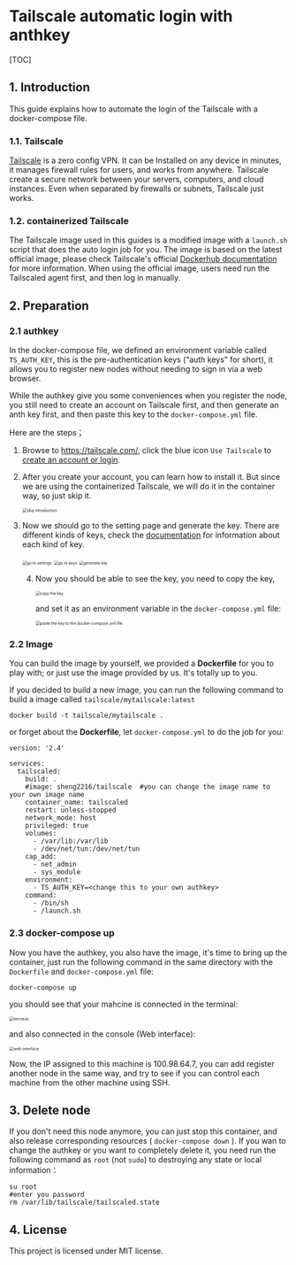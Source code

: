 # Tailscale automatic login with anthkey

[TOC]

## 1. Introduction

This guide explains how to automate the login of the Tailscale with a docker-compose file.

### 1.1. Tailscale

[Tailscale](https://tailscale.com/) is a zero config VPN. It can be Installed on any device in minutes, it manages firewall rules for users, and works from anywhere. Tailscale create a secure network between your servers, computers, and cloud instances. Even when separated by firewalls or subnets, Tailscale just works.

### 1.2. containerized Tailscale 

The Tailscale image used in this guides is a modified image with a `launch.sh`  script that does the auto login job for you. The image is based on the latest official image, please check Tailscale's official [Dockerhub documentation](https://hub.docker.com/r/tailscale/tailscale) for more information. When using the official image, users need run the Tailscaled agent first, and then log in manually.



## 2. Preparation

### 2.1 authkey

In the docker-compose file, we defined an environment variable called `TS_AUTH_KEY`, this is the pre-authentication keys (“auth keys” for short), it allows you to register new nodes without needing to sign in via a web browser. 

While the authkey give you some conveniences when you register the node, you still need to create an account on Tailscale first, and then generate an anth key first, and then paste this key to the `docker-compose.yml` file.

Here are the steps；

1. Browse to https://tailscale.com/, click the blue icon  `Use Tailscale` to [create an account or login](https://login.tailscale.com/start ). 

2. After you create your account, you can learn how to install it. But since we are using the containerized Tailscale, we will do it in the container way, so just skip it.

   <img src="assets\create-account.png" alt="skip introduction" style="zoom:50%;" />

3. Now we should go to the setting page and generate the key. There are different kinds of keys, check the [documentation](https://tailscale.com/kb/1085/auth-keys/) for information about each kind of key.

   <img src="assets\settings.png" alt="go to settings" style="zoom:50%;" />

   <img src="assets\key.png" alt="go to keys" style="zoom:50%;" />

   <img src="assets\generate-key.png" alt="generate key" style="zoom:50%;" />

   4. Now you should be able to see the key, you need to copy the key, 

      <img src="assets\copy-key.png" alt="copy the key" style="zoom:50%;" />

      and set it as an environment variable in the `docker-compose.yml` file:

      <img src="assets\docker-compose.png" alt="paste the key to the docker-compose.yml file" style="zoom:50%;" />

   

### 2.2 Image

You can build the image by yourself, we provided a **Dockerfile** for you to play with; or just use the image provided by us. It's totally up to you. 

If you decided to build a new image, you can run the following command to build a image called `tailscale/mytailscale:latest`

```
docker build -t tailscale/mytailscale .
```

or forget about the **Dockerfile**, let `docker-compose.yml` to do the job for you:

```
version: '2.4'

services:
  tailscaled:
    build: .
    #image: sheng2216/tailscale  #you can change the image name to your own image name
    container_name: tailscaled
    restart: unless-stopped
    network_mode: host
    privileged: true
    volumes:
      - /var/lib:/var/lib
      - /dev/net/tun:/dev/net/tun
    cap_add:
      - net_admin
      - sys_module
    environment:
      - TS_AUTH_KEY=<change this to your own authkey>
    command:
      - /bin/sh
      - /launch.sh
```

### 2.3 docker-compose up

Now you have the authkey, you also have the image, it's time to bring up the container, just run the following command in the same directory with the `Dockerfile` and `docker-compose.yml` file:

```
docker-compose up
```

you should see that your mahcine is connected in the terminal:

<img src="assets\terminal.png" alt="terminal" style="zoom:50%;" />

and also connected in the console (Web interface):

<img src="assets\web-connected.png" alt="web interface" style="zoom:50%;" />

Now, the IP assigned to this machine is 100.98.64.7, you can add register another node in the same way, and try to see if you can control each machine from the other machine using SSH.

## 3. Delete node

If you don't need this node anymore, you can just stop this container, and also release corresponding resources ( `docker-compose down` ). If you wan to change the authkey or you want to completely delete it, you need run the following command as `root` (not `sudo`) to destroying any state or local information：

```
su root
#enter you password
rm /var/lib/tailscale/tailscaled.state
```



## 4. License

This project is licensed under MIT license.
